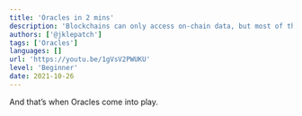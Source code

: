 ```yaml
---
title: 'Oracles in 2 mins'
description: 'Blockchains can only access on-chain data, but most of the interesting data is off-chain. If we want to unlock the full potential of Blockchain, we need to access off-chain data.'
authors: ['@jklepatch']
tags: ['Oracles']
languages: []
url: 'https://youtu.be/1gVsV2PWUKU'
level: 'Beginner'
date: 2021-10-26
---
```


And that’s when Oracles come into play.